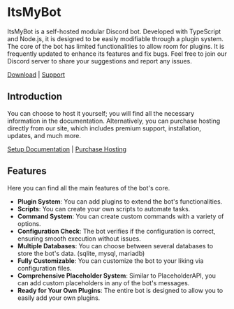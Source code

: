 # ItsMyBot 

ItsMyBot is a self-hosted modular Discord bot. Developed with TypeScript and Node.js, it is designed to be easily modifiable through a plugin system. The core of the bot has limited functionalities to allow room for plugins. It is frequently updated to enhance its features and fix bugs. Feel free to join our Discord server to share your suggestions and report any issues.

[Download](https://github.com/ItsMyBot/Core) | [Support](https://discord.gg/XBdgHfYHKM)

## Introduction

You can choose to host it yourself; you will find all the necessary information in the documentation. Alternatively, you can purchase hosting directly from our site, which includes premium support, installation, updates, and much more.

[Setup Documentation](https://docs.itsme.to/itsmybot/setup)  | [Purchase Hosting](https://www.itsmybot.xyz/category/hosting)

## Features
Here you can find all the main features of the bot's core.

- **Plugin System**: You can add plugins to extend the bot's functionalities.
- **Scripts**: You can create your own scripts to automate tasks.
- **Command System**: You can create custom commands with a variety of options.
- **Configuration Check**: The bot verifies if the configuration is correct, ensuring smooth execution without issues.
- **Multiple Databases**: You can choose between several databases to store the bot's data. (sqlite, mysql, mariadb)
- **Fully Customizable**: You can customize the bot to your liking via configuration files.
- **Comprehensive Placeholder System**: Similar to PlaceholderAPI, you can add custom placeholders in any of the bot's messages.
- **Ready for Your Own Plugins**: The entire bot is designed to allow you to easily add your own plugins.